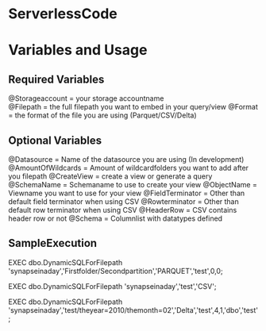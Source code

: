 # ServerlessCode

<h1>Variables and Usage</h1>

<h2>Required Variables </h2>
@Storageaccount = your storage accountname <br>
@Filepath = the full filepath you want to embed in your query/view
@Format = the format of the file you are using (Parquet/CSV/Delta)

<h2>Optional Variables</h2>
@Datasource = Name of the datasource you are using (In development)
@AmountOfWildcards = Amount of wildcardfolders you want to add after you filepath
@CreateView = create a view or generate a query
@SchemaName = Schemaname to use to create your view
@ObjectName = Viewname you want to use for your view
@FieldTerminator = Other than default field terminator when using CSV
@Rowterminator = Other than default row terminator when using CSV
@HeaderRow = CSV contains header row or not
@Schema = Columnlist with datatypes defined

<h2>SampleExecution</h2>

EXEC dbo.DynamicSQLForFilepath 'synapseinaday','Firstfolder/Secondpartition','PARQUET','test',0,0;

EXEC dbo.DynamicSQLForFilepath 'synapseinaday','test','CSV';

EXEC dbo.DynamicSQLForFilepath 'synapseinaday','test/theyear=2010/themonth=02','Delta','test',4,1,'dbo','test';
